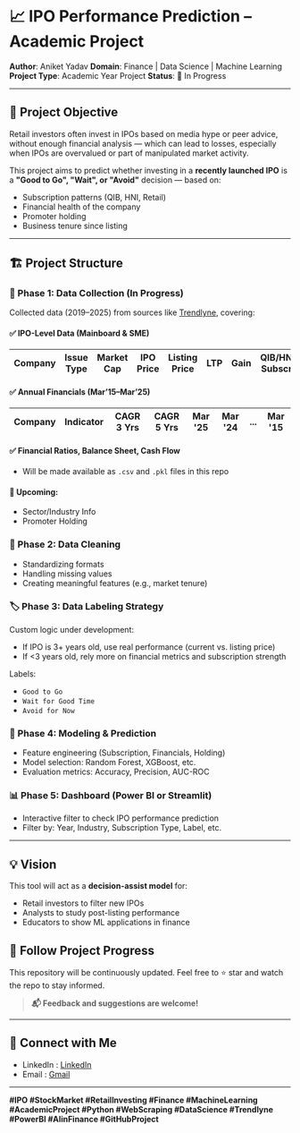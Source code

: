 # 📈 IPO Performance Prediction – Academic Project

**Author**: Aniket Yadav
**Domain**: Finance | Data Science | Machine Learning
**Project Type**: Academic Year Project
**Status**: 🚧 In Progress

---

## 🧠 Project Objective

Retail investors often invest in IPOs based on media hype or peer advice, without enough financial analysis — which can lead to losses, especially when IPOs are overvalued or part of manipulated market activity.

This project aims to predict whether investing in a **recently launched IPO** is a **"Good to Go", "Wait", or "Avoid"** decision — based on:

* Subscription patterns (QIB, HNI, Retail)
* Financial health of the company
* Promoter holding
* Business tenure since listing

---

## 🏗️ Project Structure

### 🔄 Phase 1: Data Collection (In Progress)

Collected data (2019–2025) from sources like [Trendlyne](https://trendlyne.com), covering:

#### ✅ IPO-Level Data (Mainboard & SME)

| Company | Issue Type | Market Cap | IPO Price | Listing Price | LTP | Gain | QIB/HNI/Retail Subscriptions | Total Subscription | Listing Date |
| ------- | ---------- | ---------- | --------- | ------------- | --- | ---- | ---------------------------- | ------------------ | ------------ |

#### ✅ Annual Financials (Mar’15–Mar’25)

| Company | Indicator | CAGR 3 Yrs | CAGR 5 Yrs | Mar '25 | Mar '24 | ... | Mar '15 |
| ------- | --------- | ---------- | ---------- | ------- | ------- | --- | ------- |

#### ✅ Financial Ratios, Balance Sheet, Cash Flow

* Will be made available as `.csv` and `.pkl` files in this repo

#### 🔄 Upcoming:

* Sector/Industry Info
* Promoter Holding

### 🧹 Phase 2: Data Cleaning

* Standardizing formats
* Handling missing values
* Creating meaningful features (e.g., market tenure)

### 🏷️ Phase 3: Data Labeling Strategy

Custom logic under development:

* If IPO is 3+ years old, use real performance (current vs. listing price)
* If <3 years old, rely more on financial metrics and subscription strength

Labels:

* `Good to Go`
* `Wait for Good Time`
* `Avoid for Now`

### 🤖 Phase 4: Modeling & Prediction

* Feature engineering (Subscription, Financials, Holding)
* Model selection: Random Forest, XGBoost, etc.
* Evaluation metrics: Accuracy, Precision, AUC-ROC

### 📊 Phase 5: Dashboard (Power BI or Streamlit)

* Interactive filter to check IPO performance prediction
* Filter by: Year, Industry, Subscription Type, Label, etc.

---

## 💡 Vision

This tool will act as a **decision-assist model** for:

* Retail investors to filter new IPOs
* Analysts to study post-listing performance
* Educators to show ML applications in finance

## 🔗 Follow Project Progress

This repository will be continuously updated.
Feel free to ⭐ star and watch the repo to stay informed.

> **📬 Feedback and suggestions are welcome!**

---

## 📌 Connect with Me

* LinkedIn : [LinkedIn](https://www.linkedin.com/in/aniketyadavofficial/)
* Email : [Gmail](aniket.yadav52005@gmail.com)

---

**#IPO #StockMarket #RetailInvesting #Finance #MachineLearning #AcademicProject #Python #WebScraping #DataScience #Trendlyne #PowerBI #AIinFinance #GitHubProject**


